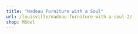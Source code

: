 ```yaml
---
title: "Nadeau Furniture with a Soul"
url: /louisville/nadeau-furniture-with-a-soul-2/
shop: Möbel
---
```

